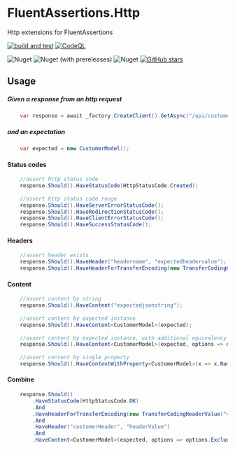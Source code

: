 # FluentAssertions.Http
Http extensions for FluentAssertions

[![build and test](https://github.com/balanikas/FluentAssertions.Http/actions/workflows/dotnet.yml/badge.svg)](https://github.com/balanikas/FluentAssertions.Http/actions/workflows/dotnet.yml)
[![CodeQL](https://github.com/balanikas/FluentAssertions.Http/actions/workflows/codeql.yml/badge.svg)](https://github.com/balanikas/FluentAssertions.Http/actions/workflows/codeql.yml)

![Nuget](https://img.shields.io/nuget/v/FluentAssertions.Http)
![Nuget (with prereleases)](https://img.shields.io/nuget/vpre/FluentAssertions.Http)
![Nuget](https://img.shields.io/nuget/dt/FluentAssertions.Http)
[![GitHub stars](https://img.shields.io/github/stars/balanikas/FluentAssertions.Http)](https://github.com/balanikas/FluentAssertions.Http/stargazers)

## Usage

##### Given a response from an http request
```csharp    
    var response = await _factory.CreateClient().GetAsync("/api/customers");
```    
##### and an expectation
```csharp
    var expected = new CustomerModel();
```
#### Status codes 
```csharp
    //assert http status code
    response.Should().HaveStatusCode(HttpStatusCode.Created);
    
    //assert http status code range
    response.Should().HaveServerErrorStatusCode();
    response.Should().HaveRedirectionStatusCode();
    response.Should().HaveClientErrorStatusCode();
    response.Should().HaveSuccessStatusCode();
```
#### Headers
```csharp
    //assert header exists
    response.Should().HaveHeader("headername", "expectedheadervalue");
    response.Should().HaveHeaderForTransferEncoding(new TransferCodingHeaderValue("value"));
```    
#### Content
```csharp
    //assert content by string
    response.Should().HaveContent("expectedjsonstring");
    
    //assert content by expected instance
    response.Should().HaveContent<CustomerModel>(expected);
    
    //assert content by expected instance, with additional equivalency options.
    response.Should().HaveContent<CustomerModel>(expected, options => options.Excluding(x => x.Id));
    
    //assert content by single property
    response.Should().HaveContentWithProperty<CustomerModel>(x => x.Name, "expectedname");
```
#### Combine
```csharp
    response.Should()
        .HaveStatusCode(HttpStatusCode.OK)
        .And
        .HaveHeaderForTransferEncoding(new TransferCodingHeaderValue("value"))
        .And
        .HaveHeader("customerHeader", "headerValue")
        .And
        .HaveContent<CustomerModel>(expected, options => options.Excluding(x => x.Id));
```
